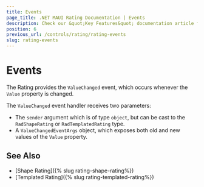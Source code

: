 ```yaml
---
title: Events
page_title: .NET MAUI Rating Documentation | Events
description: Check our &quot;Key Features&quot; documentation article for Telerik Rating for .NET MAUI.
position: 6
previous_url: /controls/rating/rating-events
slug: rating-events
---
```


# Events

The Rating provides the `ValueChanged` event, which occurs whenever the `Value` property is changed.

The `ValueChanged` event handler receives two parameters:

* The `sender` argument which is of type `object`, but can be cast to the `RadShapeRating` or `RadTemplatedRating` type.
* А `ValueChangedEventArgs` object, which exposes both old and new values of the `Value` property.

## See Also

- [Shape Rating]({% slug rating-shape-rating%})
- [Templated Rating]({% slug rating-templated-rating%})
